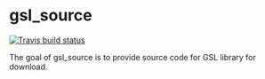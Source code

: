 
<!-- README.md is generated from README.Rmd. Please edit that file -->

# gsl\_source

<!-- badges: start -->

[![Travis build
status](https://travis-ci.org/muschellij2/gsl_source.svg?branch=master)](https://travis-ci.org/muschellij2/gsl_source)
<!-- badges: end -->

The goal of gsl\_source is to provide source code for GSL library for
download.
